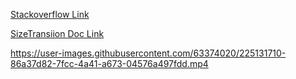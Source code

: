 [Stackoverflow Link](https://stackoverflow.com/questions/49029841/how-to-animate-collapse-elements-in-flutter)

[SizeTransiion Doc Link](https://api.flutter.dev/flutter/widgets/SizeTransition-class.html)




https://user-images.githubusercontent.com/63374020/225131710-86a37d82-7fcc-4a41-a673-04576a497fdd.mp4

